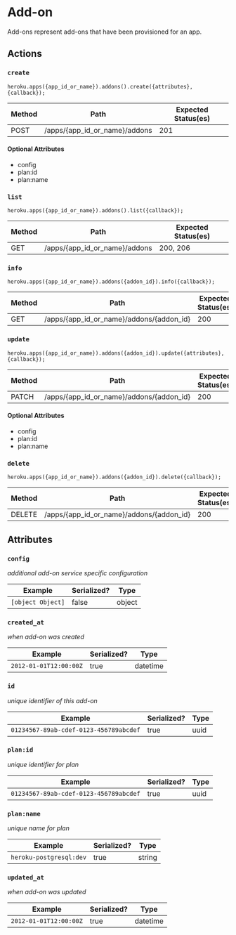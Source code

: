 # Add-on

Add-ons represent add-ons that have been provisioned for an app.

## Actions

### `create`

`heroku.apps({app_id_or_name}).addons().create({attributes}, {callback});`

Method | Path | Expected Status(es)
--- | --- | ---
POST | /apps/{app_id_or_name}/addons | 201

#### Optional Attributes

- config
- plan:id
- plan:name


### `list`

`heroku.apps({app_id_or_name}).addons().list({callback});`

Method | Path | Expected Status(es)
--- | --- | ---
GET | /apps/{app_id_or_name}/addons | 200, 206

### `info`

`heroku.apps({app_id_or_name}).addons({addon_id}).info({callback});`

Method | Path | Expected Status(es)
--- | --- | ---
GET | /apps/{app_id_or_name}/addons/{addon_id} | 200

### `update`

`heroku.apps({app_id_or_name}).addons({addon_id}).update({attributes}, {callback});`

Method | Path | Expected Status(es)
--- | --- | ---
PATCH | /apps/{app_id_or_name}/addons/{addon_id} | 200

#### Optional Attributes

- config
- plan:id
- plan:name


### `delete`

`heroku.apps({app_id_or_name}).addons({addon_id}).delete({callback});`

Method | Path | Expected Status(es)
--- | --- | ---
DELETE | /apps/{app_id_or_name}/addons/{addon_id} | 200

## Attributes

### `config`

*additional add-on service specific configuration*

Example | Serialized? | Type
--- | --- | ---
`[object Object]` | false | object

### `created_at`

*when add-on was created*

Example | Serialized? | Type
--- | --- | ---
`2012-01-01T12:00:00Z` | true | datetime

### `id`

*unique identifier of this add-on*

Example | Serialized? | Type
--- | --- | ---
`01234567-89ab-cdef-0123-456789abcdef` | true | uuid

### `plan:id`

*unique identifier for plan*

Example | Serialized? | Type
--- | --- | ---
`01234567-89ab-cdef-0123-456789abcdef` | true | uuid

### `plan:name`

*unique name for plan*

Example | Serialized? | Type
--- | --- | ---
`heroku-postgresql:dev` | true | string

### `updated_at`

*when add-on was updated*

Example | Serialized? | Type
--- | --- | ---
`2012-01-01T12:00:00Z` | true | datetime

